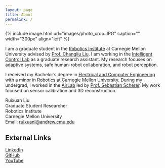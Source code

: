 ```yaml
---
layout: page
title: About
permalink: /
---
```


{% include image.html url="images/photo_crop.JPG" caption="" width="300px" align="left" %}

I am a graduate student in the [Robotics Institute](https://www.ri.cmu.edu/) at Carnegie Mellon University advised by [Prof. Changliu Liu](https://www.ri.cmu.edu/ri-faculty/changliu-liu/). I am working in the [Intelligent Control Lab](https://www.ri.cmu.edu/robotics-groups/intelligent-control-lab/) as a graduate research assistant. My research focuses on adaptive systems, safe human-robot collaboration, and robot perception.

I received my Bachelor’s degree in [Electrical and Computer Engineering](https://www.ece.cmu.edu/) with a minor in Robotics at Carnegie Mellon University. During my undergrad, I worked in the [AirLab](https://www.ri.cmu.edu/robotics-groups/air-lab/) led by [Prof. Sebastian Scherer](https://www.ri.cmu.edu/ri-faculty/sebastian-scherer/). My work focused on sensor calibration and 3D reconstruction.

Ruixuan Liu<br />
Graduate Student Researcher<br />
Robotics Institute<br />
Carnegie Mellon University<br />
Email: [ruixuanl@andrew.cmu.edu](ruixuanl@andrew.cmu.edu)

## External Links
[LinkedIn](https://www.linkedin.com/in/ruixuan-wayne-liu-a71b50127/)<br />
[GitHub](https://github.com/waynekyrie)<br />
[YouTube](https://www.youtube.com/channel/UCrwpy4esMQ1haZRL3rVdmpw?view_as=subscriber)<br />
